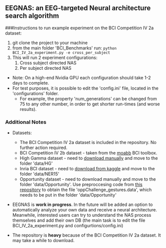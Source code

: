 ## EEGNAS: an EEG-targeted Neural architecture search algorithm

###Instructions to run example experiment on the BCI Competition IV 2a dataset:
1. git clone the project to your machine
2. from the main folder 'BCI_Benchmarks' run: `python BCI_IV_2a_experiment.py -e cross_per_subject`
3. This will run 2 experiment configurations:
    1. Cross subject directed NAS
    2. Per subject directed NAS
    
* Note: On a high-end Nvidia GPU each configuration should take 1-2 days to complete.
* For test purposes, it is possible to edit the 'config.ini' file, located in the 'configurations' folder.
    * For example, the property 'num_generations' can be changed from 75 to any other number, in order to get shorter run-times (and worse results).
    
    
### Additional Notes
* Datasets:
    * The BCI Competition IV 2a dataset is included in the repository. No further action required.
    * BCI Competition IV 2b dataset - taken from the [moabb](https://github.com/NeuroTechX/moabb) BCI toolbox.
    * High Gamma dataset - need to [download manually](https://web.gin.g-node.org/robintibor/high-gamma-dataset) and move to the folder 'data/HG'
    * Inria BCI dataset - need to [download from kaggle](https://www.kaggle.com/c/inria-bci-challenge/data) and move to the folder 'data/NER15'
    * Opportunity dataset - need to download manually and move to the folder 'data/Opportunity'. Use preproccesing code from [this repository](https://github.com/guillaume-chevalier/HAR-stacked-residual-bidir-LSTMs/blob/master/data/download_datasets.py) to obtain the file 'oppChallenge_gestures.data', which needs to be put in the folder 'data/Opportunity'

* EEGNAS is **work in progress**. In the future will be added an option to automatically analyze your own data and receive a neural architecture. Meanwhile, interested users can try to understand the NAS process themselves and add their own DB (the main task is to edit the file BCI_IV_2a_experiment.py and configurtions/config.ini)
* The repository is **heavy** because of the BCI Competition IV 2a dataset. It may take a while to download.
